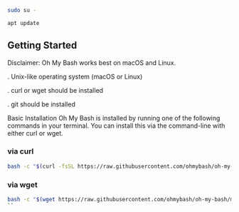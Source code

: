 ```bash
sudo su -
```
```bash
apt update
```
## Getting Started
Disclaimer: Oh My Bash works best on macOS and Linux.

   . Unix-like operating system (macOS or Linux)
   
   . curl or wget should be installed
   
   . git should be installed

Basic Installation
Oh My Bash is installed by running one of the following commands in your terminal. You can install this via the command-line with either curl or wget.
### via curl
```bash
bash -c "$(curl -fsSL https://raw.githubusercontent.com/ohmybash/oh-my-bash/master/tools/install.sh)"
```
### via wget
```bash
bash -c "$(wget https://raw.githubusercontent.com/ohmybash/oh-my-bash/master/tools/install.sh -O -)"
``
